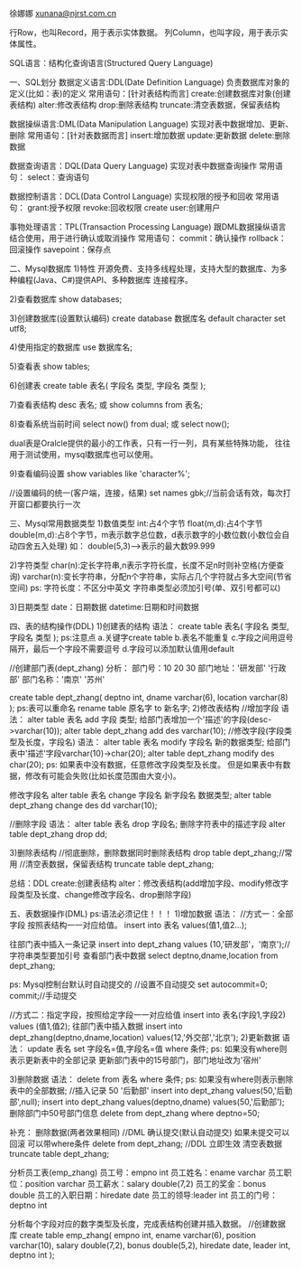 徐娜娜
xunana@njrst.com.cn

行Row，也叫Record，用于表示实体数据。
列Column，也叫字段，用于表示实体属性。

SQL语言：结构化查询语言(Structured Query Language)

一、SQL划分
数据定义语言:DDL(Date Definition Language)
负责数据库对象的定义(比如：表)的定义
常用语句：[针对表结构而言]
create:创建数据库对象(创建表结构)
alter:修改表结构
drop:删除表结构
truncate:清空表数据，保留表结构

数据操纵语言:DML(Data Manipulation Language)
实现对表中数据增加、更新、删除
常用语句：[针对表数据而言]
insert:增加数据
update:更新数据
delete:删除数据

数据查询语言：DQL(Data Query Language)
实现对表中数据查询操作
常用语句：
select：查询语句

数据控制语言：DCL(Data Control Language)
实现权限的授予和回收
常用语句：
grant:授予权限
revoke:回收权限
create user:创建用户

事物处理语言：TPL(Transaction Processing Language)
跟DML数据操纵语言结合使用，用于进行确认或取消操作
常用语句：
commit：确认操作
rollback：回滚操作
savepoint：保存点

二、Mysql数据库
1)特性
开源免费、支持多线程处理，支持大型的数据库、为多种编程(Java、C#)提供API、多种数据库
连接程序。

2)查看数据库
show databases;

3)创建数据库(设置默认编码)
create database 数据库名
default character set utf8;

4)使用指定的数据库
use 数据库名;
 
5)查看表
show tables;

6)创建表
create table 表名(
字段名 类型,
字段名 类型
);

7)查看表结构
desc 表名;
或
show columns from 表名;

8)查看系统当前时间
select now() from dual;
或
select now();

dual表是Oralcle提供的最小的工作表，只有一行一列，具有某些特殊功能，
往往用于测试使用，mysql数据库也可以使用。

9)查看编码设置
show variables like 'character%';

//设置编码的统一(客户端，连接，结果)
set names gbk;//当前会话有效，每次打开窗口都要执行一次

三、Mysql常用数据类型
1)数值类型
int:占4个字节
float(m,d):占4个字节
double(m,d):占8个字节，m表示数字总位数，d表示数字的小数位数(小数位会自动四舍五入处理)
如：
double(5,3)-->表示的最大数99.999

2)字符类型
char(n):定长字符串,n表示字符长度，长度不足n时则补空格(方便查询)
varchar(n):变长字符串，分配n个字符串，实际占几个字符就占多大空间(节省空间)
ps:
字符长度：不区分中英文
字符串类型必须加引号(单、双引号都可以)

3)日期类型
date：日期数据
datetime:日期和时间数据

四、表的结构操作(DDL)
1)创建表的结构
语法：
create table 表名(
字段名 类型,
字段名 类型
);
ps:注意点
a.关键字create table
b.表名不能重复
c.字段之间用逗号隔开，最后一个字段不需要逗号
d.字段可以添加默认值用default

//创建部门表(dept_zhang)
分析：
部门号：10 20 30
部门地址：'研发部' '行政部'
部门名称：'南京' '苏州'

create table dept_zhang(
deptno int,
dname varchar(6),
location varchar(8)
);
ps:表可以重命名
rename table 原名字 to 新名字;
2)修改表结构
//增加字段
语法：
alter table 表名 add 字段 类型;
给部门表增加一个'描述'的字段(desc->varchar(10));
alter table dept_zhang add des varchar(10);
//修改字段(字段类型及长度，字段名)
语法：
alter table 表名 modify 字段名 新的数据类型;
给部门表中'描述'字段varchar(10)->char(20);
alter table dept_zhang modify des char(20);
ps:
如果表中没有数据，任意修改字段类型及长度。
但是如果表中有数据，修改有可能会失败(比如长度范围由大变小)。

修改字段名
alter table 表名 change 字段名 新字段名 数据类型;
alter table dept_zhang change des dd varchar(10);

//删除字段
语法：
alter table 表名 drop 字段名;
删除字符表中的描述字段
alter table dept_zhang drop dd;

3)删除表结构
//彻底删除，删除数据同时删除表结构
drop table dept_zhang;//常用
//清空表数据，保留表结构
truncate table dept_zhang;

总结：DDL
create:创建表结构
alter：修改表结构(add增加字段、modify修改字段类型及长度、change修改字段名、drop删除字段)
	
五、表数据操作(DML)
ps:语法必须记住！！！
1)增加数据
语法：
//方式一：全部字段 按照表结构一一对应给值。
insert into 表名 values(值1,值2...);

往部门表中插入一条记录
insert into dept_zhang values (10,'研发部'，'南京');//字符串类型要加引号
查看部门表中数据
select deptno,dname,location from dept_zhang;

ps:
Mysql控制台默认时自动提交的
//设置不自动提交
set autocommit=0;
commit;//手动提交

//方式二：指定字段，按照给定字段一一对应给值
insert into 表名(字段1,字段2) values (值1,值2);
往部门表中插入数据
insert into dept_zhang(deptno,dname,location) values(12,'外交部','北京');
2)更新数据
语法：
update 表名 set 字段名=值,字段名=值 where 条件;
ps:
如果没有where则表示更新表中的全部记录
更新部门表中的15号部门，部门地址改为'宿州'

3)删除数据
语法：
delete from 表名 where 条件;
ps:
如果没有where则表示删除表中的全部数据;
//插入记录
50 '后勤部'
insert into dept_zhang values(50,'后勤部',null);
insert into dept_zhang values(deptno,dname) values(50,'后勤部');
删除部门中50号部门信息
delete from dept_zhang where deptno=50;

补充：
删除数据(两者效果相同)
//DML 确认提交(默认自动提交) 如果未提交可以回滚 可以带where条件
delete from dept_zhang;
//DDL 立即生效 清空表数据
truncate table dept_zhang;

分析员工表(emp_zhang)
员工号：empno	int
员工姓名：ename		varchar
员工职位：position		varchar
员工薪水：salary		double(7,2)
员工的奖金：bonus	double
员工的入职日期：hiredate	date
员工的领导:leader	int
员工的门号：deptno		int

分析每个字段对应的数字类型及长度，完成表结构创建并插入数据。
//创建数据库
create table emp_zhang(
empno int,
ename varchar(6),
position varchar(10),
salary double(7,2),
bonus double(5,2),
hiredate date,
leader int,
deptno int
);


